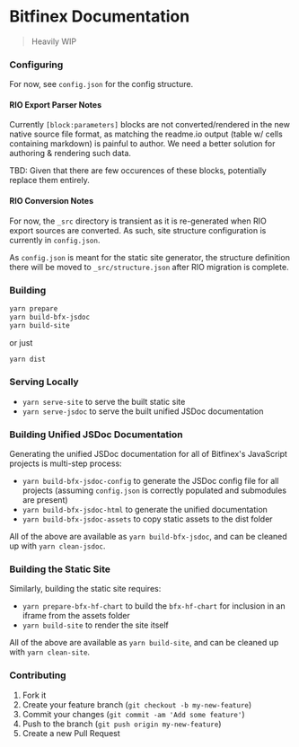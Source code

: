 # Bitfinex Documentation

> Heavily WIP

### Configuring

For now, see `config.json` for the config structure.

#### RIO Export Parser Notes
Currently `[block:parameters]` blocks are not converted/rendered in the new
native source file format, as matching the readme.io output (table w/ cells
containing markdown) is painful to author. We need a better solution for
authoring & rendering such data.

TBD: Given that there are few occurences of these blocks, potentially replace
them entirely. 

#### RIO Conversion Notes
For now, the `_src` directory is transient as it is re-generated when RIO
export sources are converted. As such, site structure configuration is
currently in `config.json`.

As `config.json` is meant for the static site generator, the structure
definition there will be moved to `_src/structure.json` after RIO migration is
complete.

### Building

```bash
yarn prepare
yarn build-bfx-jsdoc
yarn build-site
```

or just

```bash
yarn dist
```

### Serving Locally

* `yarn serve-site` to serve the built static site
* `yarn serve-jsdoc` to serve the built unified JSDoc documentation

### Building Unified JSDoc Documentation

Generating the unified JSDoc documentation for all of Bitfinex's JavaScript
projects is multi-step process:

* `yarn build-bfx-jsdoc-config` to generate the JSDoc config file for all
  projects (assuming `config.json` is correctly populated and submodules are
  present)
* `yarn build-bfx-jsdoc-html` to generate the unified documentation
* `yarn build-bfx-jsdoc-assets` to copy static assets to the dist folder

All of the above are available as `yarn build-bfx-jsdoc`, and can be cleaned up
with `yarn clean-jsdoc`.

### Building the Static Site

Similarly, building the static site requires:

* `yarn prepare-bfx-hf-chart` to build the `bfx-hf-chart` for inclusion in an
  iframe from the assets folder
* `yarn build-site` to render the site itself

All of the above are available as `yarn build-site`, and can be cleaned up
with `yarn clean-site`.

### Contributing

1. Fork it
2. Create your feature branch (`git checkout -b my-new-feature`)
3. Commit your changes (`git commit -am 'Add some feature'`)
4. Push to the branch (`git push origin my-new-feature`)
5. Create a new Pull Request
